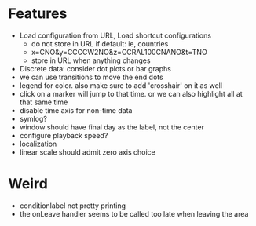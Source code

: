 
# Features

*   Load configuration from URL, Load shortcut configurations
    *   do not store in URL if default: ie, countries
    *   x=CNO&y=CCCCW2NO&z=CCRAL100CNANO&t=TNO
    *   store in URL when anything changes
*   Discrete data: consider dot plots or bar graphs
*   we can use transitions to move the end dots
*   legend for color.  also make sure to add 'crosshair' on it as well
*   click on a marker will jump to that time. or we can also highlight all at that same time
*   disable time axis for non-time data
*   symlog?
*   window should have final day as the label, not the center
*   configure playback speed?
*   localization
*   linear scale should admit zero axis choice

# Weird 

*   conditionlabel not pretty printing
*   the onLeave handler seems to be called too late when leaving the area
